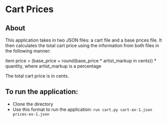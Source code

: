# Cart Prices

## About
This application takes in two JSON files: a cart file and a base prices file.
It then calculates the total cart price using the information from both files in the following manner:

item price = (base_price + round(base_price * artist_markup in cents)) * quantity, where artist_markup is a percentage

The total cart price is in cents.


## To run the application:

- Clone the directory
- Use this format to run the application: `run cart.py cart-ex-1.json prices-ex-1.json`
